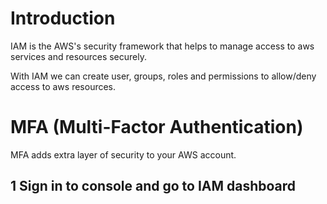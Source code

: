 # Introduction
IAM is the AWS's security framework that helps to manage access to aws services and resources securely.

With IAM we can create user, groups, roles and permissions to allow/deny access to aws resources. 

# MFA (Multi-Factor Authentication)
MFA adds extra layer of security to your AWS account. 

## 1 Sign in to console and go to IAM dashboard

